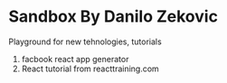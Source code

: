 # Sandbox By Danilo Zekovic
Playground for new tehnologies, tutorials

1. facbook react app generator
2. React tutorial from reacttraining.com
